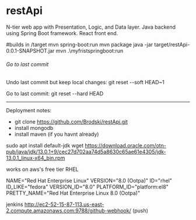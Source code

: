 # restApi
N-tier web app with Presentation, Logic, and Data layer.
Java backend using Spring Boot framework.
React front end.


#builds in /target
mvn spring-boot:run
mvn package
java -jar target/restApi-0.0.1-SNAPSHOT.jar
mvn .\myfristspringboot\:run

###### Go to last commit
Undo last commit but keep local changes:
git reset --soft HEAD~1

Go to last commit:
git reset --hard HEAD

----------------------------------------------------------------------------------
Deployment notes:
- git clone https://github.com/Brodski/restApi.git
- install mongodb
- install maven (if you havnt already)

sudo apt install default-jdk
wget https://download.oracle.com/otn-pub/java/jdk/13.0.1+9/cec27d702aa74d5a8630c65ae61e4305/jdk-13.0.1_linux-x64_bin.rpm

works on aws's free tier RHEL

NAME="Red Hat Enterprise Linux"
VERSION="8.0 (Ootpa)"
ID="rhel"
ID_LIKE="fedora"
VERSION_ID="8.0"
PLATFORM_ID="platform:el8"
PRETTY_NAME="Red Hat Enterprise Linux 8.0 (Ootpa)"
  
jenkins http://ec2-52-15-87-113.us-east-2.compute.amazonaws.com:9788/github-webhook/ (push)